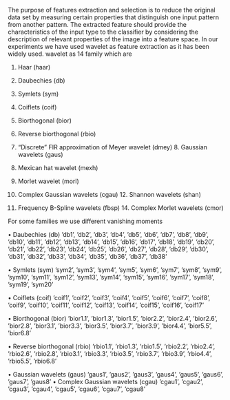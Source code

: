 The purpose of features extraction and selection is to reduce the original data set by measuring certain properties that distinguish one input pattern from another pattern. The extracted feature should provide the characteristics of the input type to the classifier by considering the description of relevant properties of the image into a feature space.
In our experiments we have used wavelet as feature extraction as it has been widely used. wavelet as 14 family which are

1. Haar (haar)

2. Daubechies (db)

3. Symlets (sym)

4. Coiflets (coif)

5. Biorthogonal (bior)

6. Reverse biorthogonal (rbio)

7. “Discrete” FIR approximation of Meyer wavelet (dmey) 8. Gaussian wavelets (gaus)

9. Mexican hat wavelet (mexh)

10. Morlet wavelet (morl)

11. Complex Gaussian wavelets (cgau) 12. Shannon wavelets (shan)

13. Frequency B-Spline wavelets (fbsp) 14. Complex Morlet wavelets (cmor)

For some families we use different vanishing moments

• Daubechies (db)
’db1’, ’db2’, ’db3’, ’db4’, ’db5’, ’db6’, ’db7’, ’db8’, ’db9’, ’db10’, ’db11’, ’db12’, ’db13’, ’db14’, ’db15’, ’db16’, ’db17’, ’db18’, ’db19’, ’db20’, ’db21’, ’db22’, ’db23’, ’db24’, ’db25’, ’db26’, ’db27’, ’db28’, ’db29’, ’db30’, ’db31’, ’db32’, ’db33’, ’db34’, ’db35’, ’db36’, ’db37’, ’db38’

• Symlets (sym)
’sym2’, ’sym3’, ’sym4’, ’sym5’, ’sym6’, ’sym7’, ’sym8’, ’sym9’, ’sym10’, ’sym11’, ’sym12’,
’sym13’, ’sym14’, ’sym15’, ’sym16’, ’sym17’, ’sym18’, ’sym19’, ’sym20’

• Coiflets (coif)
’coif1’, ’coif2’, ’coif3’, ’coif4’, ’coif5’, ’coif6’, ’coif7’, ’coif8’, ’coif9’, ’coif10’, ’coif11’, ’coif12’,
’coif13’, ’coif14’, ’coif15’, ’coif16’, ’coif17’

• Biorthogonal (bior)
’bior1.1’, ’bior1.3’, ’bior1.5’, ’bior2.2’, ’bior2.4’, ’bior2.6’, ’bior2.8’, ’bior3.1’, ’bior3.3’, ’bior3.5’,
’bior3.7’, ’bior3.9’, ’bior4.4’, ’bior5.5’, ’bior6.8’

• Reverse biorthogonal (rbio)
’rbio1.1’, ’rbio1.3’, ’rbio1.5’, ’rbio2.2’, ’rbio2.4’, ’rbio2.6’, ’rbio2.8’, ’rbio3.1’, ’rbio3.3’, ’rbio3.5’,
’rbio3.7’, ’rbio3.9’, ’rbio4.4’, ’rbio5.5’, ’rbio6.8’

• Gaussian wavelets (gaus)
’gaus1’, ’gaus2’, ’gaus3’, ’gaus4’, ’gaus5’, ’gaus6’, ’gaus7’, ’gaus8’
• Complex Gaussian wavelets (cgau) ’cgau1’, ’cgau2’, ’cgau3’, ’cgau4’, ’cgau5’, ’cgau6’, ’cgau7’, ’cgau8’
